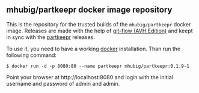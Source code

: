 ## mhubig/partkeepr docker image repository

This is the repository for the trusted builds of the `mhubig/partkeepr` docker
image. Releases are made with the help of [git-flow (AVH Edition)][1] and keept
in sync with the [partkeepr][2] releases.

To use it, you need to have a working [docker][3] installation. Than run the
following command:

    $ docker run -d -p 8080:80 --name partkeepr mhubig/partkeepr:0.1.9-1

Point your browser at http://localhost:8080 and login with the initial username and password of admin and admin.

[1]: https://github.com/petervanderdoes/gitflow
[2]: http://www.partkeepr.org
[3]: https://www.docker.io

